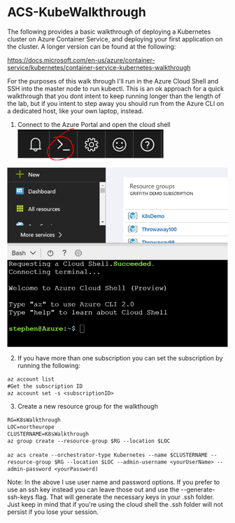 # ACS-KubeWalkthrough
The following provides a basic walkthrough of deploying a Kubernetes cluster on Azure Container Service, and deploying your first application on the cluster. A longer version can be found at the following:

https://docs.microsoft.com/en-us/azure/container-service/kubernetes/container-service-kubernetes-walkthrough

For the purposes of this walk through I'll run in the Azure Cloud Shell and SSH into the master node to run kubectl. This is an ok approach for a quick walkthrough that you dont intent to keep running longer than the length of the lab, but if you intent to step away you should run from the Azure CLI on a dedicated host, like your own laptop, instead.

1. Connect to the Azure Portal and open the cloud shell
![Cloud Shell](/images/cloudshell.PNG)


![Cloud Shell](/images/cloudshell2.PNG)

2. If you have more than one subscription you can set the subscription by running the following:

```
az account list
#Get the subscription ID
az account set -s <subscriptionID>
```

3. Create a new resource group for the walkthough

```
RG=K8sWalkthrough
LOC=northeurope
CLUSTERNAME=K8sWalkthrough
az group create --resource-group $RG --location $LOC

az acs create --orchestrator-type Kubernetes --name $CLUSTERNAME --resource-group $RG --location $LOC --admin-username <yourUserName> --admin-password <yourPassword)
```

Note: In the above I use user name and password options. If you prefer to use an ssh key instead you can leave those out and use the --generate-ssh-keys flag. That will generate the necessary keys in your .ssh folder. Just keep in mind that if you're using the cloud shell the .ssh folder will not persist if you lose your session.

